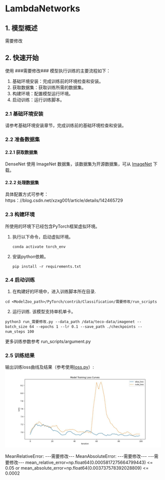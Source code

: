 # LambdaNetworks

## 1. 模型概述
需要修改

## 2. 快速开始
使用 ###需要修改### 模型执行训练的主要流程如下：
1. 基础环境安装：完成训练前的环境检查和安装。
2. 获取数据集：获取训练所需的数据集。
3. 构建环境：配置模型运行环境。
4. 启动训练：运行训练脚本。

### 2.1 基础环境安装
请参考基础环境安装章节，完成训练前的基础环境检查和安装。

### 2.2 准备数据集
#### 2.2.1 获取数据集
DenseNet 使用 ImageNet 数据集，该数据集为开源数据集，可从 [ImageNet](https：//image-net.org/) 下载。


#### 2.2.2 处理数据集
具体配置方式可参考：https：//blog.csdn.net/xzxg001/article/details/142465729

### 2.3 构建环境

所使用的环境下已经包含PyTorch框架虚拟环境。
1. 执行以下命令，启动虚拟环境。
    ```
    conda activate torch_env
    ```
2. 安装python依赖。
    ```
    pip install -r requirements.txt
    ```
### 2.4 启动训练
1. 在构建好的环境中，进入训练脚本所在目录. 
```
cd <ModelZoo_path>/PyTorch/contrib/Classification/需要修改/run_scripts
```
2. 运行训练. 该模型支持单机单卡。
```shell
python3 run_需要修改.py --data_path /data/teco-data/imagenet --batch_size 64 --epochs 1 --lr 0.1 --save_path ./checkpoints --num_steps 100
```
更多训练参数参考 run_scripts/argument.py

### 2.5 训练结果
输出训练loss曲线及结果（参考使用[loss.py](./run_scripts/loss.py)）: 
![训练loss曲线](./run_scripts/loss.jpg)

MeanRelativeError: ---需要修改---
MeanAbsoluteError: ---需要修改---
---需要修改--- mean_relative_error=np.float64(0.0005817275664799443) <= 0.05 or mean_absolute_error=np.float64(0.003737578392028809) <= 0.0002